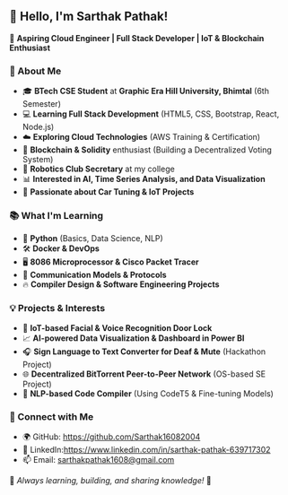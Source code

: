 ## 👋 Hello, I'm Sarthak Pathak!

🚀 **Aspiring Cloud Engineer | Full Stack Developer | IoT & Blockchain Enthusiast**

### 🌟 About Me
- 🎓 **BTech CSE Student** at **Graphic Era Hill University, Bhimtal** (6th Semester)
- 💻 **Learning Full Stack Development** (HTML5, CSS, Bootstrap, React, Node.js)
- ☁️ **Exploring Cloud Technologies** (AWS Training & Certification)
- 🔗 **Blockchain & Solidity** enthusiast (Building a Decentralized Voting System)
- 🤖 **Robotics Club Secretary** at my college
- 📊 **Interested in AI, Time Series Analysis, and Data Visualization**
- 🚗 **Passionate about Car Tuning & IoT Projects**

### 📚 What I'm Learning
- 🐍 **Python** (Basics, Data Science, NLP)
- 🛠️ **Docker & DevOps**
- 🖥️ **8086 Microprocessor & Cisco Packet Tracer**
- 🛜 **Communication Models & Protocols**
- 🔥 **Compiler Design & Software Engineering Projects**

### 💡 Projects & Interests
- 🔐 **IoT-based Facial & Voice Recognition Door Lock**
- 📈 **AI-powered Data Visualization & Dashboard in Power BI**
- 🎧 **Sign Language to Text Converter for Deaf & Mute** (Hackathon Project)
- 🌐 **Decentralized BitTorrent Peer-to-Peer Network** (OS-based SE Project)
- 🤖 **NLP-based Code Compiler** (Using CodeT5 & Fine-tuning Models)

### 🚀 Connect with Me
- 🌍 GitHub: https://github.com/Sarthak16082004
- 💼 LinkedIn:https://www.linkedin.com/in/sarthak-pathak-639717302
- 📫 Email: sarthakpathak1608@gmail.com

📌 *Always learning, building, and sharing knowledge!* 🚀

